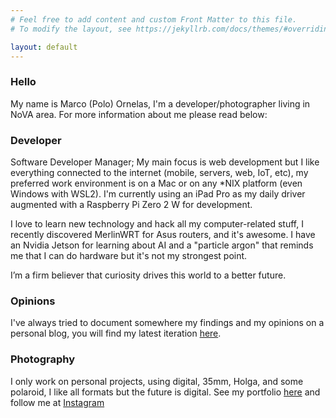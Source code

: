```yaml
---
# Feel free to add content and custom Front Matter to this file.
# To modify the layout, see https://jekyllrb.com/docs/themes/#overriding-theme-defaults

layout: default
---
```

### Hello
My name is Marco (Polo) Ornelas, I'm a developer/photographer living in NoVA area. For more information about me please read below: 

### Developer

Software Developer Manager; My main focus is web development but I like everything connected to the internet (mobile, servers, web, IoT, etc), my preferred work environment is on a Mac or on any *NIX platform (even Windows with WSL2). I'm currently using an iPad Pro as my daily driver augmented with a Raspberry Pi Zero 2 W for development.

I love to learn new technology and hack all my computer-related stuff, I recently discovered MerlinWRT for Asus routers, and it's awesome. I have an Nvidia Jetson for learning about AI and a "particle argon" that reminds me that I can do hardware but it's not my strongest point.

I’m a firm believer that curiosity drives this world to a better future.

### Opinions
I've always tried to document somewhere my findings and my opinions on a personal blog, you will find my latest iteration [here](/blog.html).

### Photography
I only work on personal projects, using digital, 35mm, Holga, and some polaroid, I like all formats but the future is digital. See my portfolio [here](http://photo.poloornelas.mx) and follow me at [Instagram](https://www.instagram.com/polographer/)